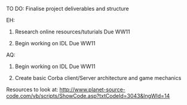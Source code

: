 TO DO:
Finalise project deliverables and structure

EH: 

1. Research online resources/tuturials
Due WW11

2. Begin working on IDL
Due WW11

AQ:

1. Begin working on IDL
Due WW11

2. Create basic Corba client/Server architecture and game mechanics

Resources to look at:
http://www.planet-source-code.com/vb/scripts/ShowCode.asp?txtCodeId=3043&lngWId=14
